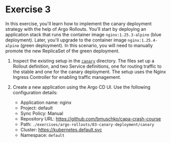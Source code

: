 # Exercise 3

In this exercise, you'll learn how to implement the canary deployment strategy with the help of Argo Rollouts. You'll start by deploying an application stack that runs the container image `nginx:1.25.3-alpine` (blue deployment). Later, you'll upgrade to the container image `nginx:1.25.4-alpine` (green deployment). In this scenario, you will need to manually promote the new ReplicaSet of the green deployment.

1. Inspect the existing setup in the [`canary`](./canary) directory. The files set up a Rollout definition, and two Service definitions, one for routing traffic to the stable and one for the canary deployment. The setup uses the Nginx Ingress Controller for enabling traffic management.
2. Create a new application using the Argo CD UI. Use the following configuration details:

    - Application name: nginx
    - Project: default
    - Sync Policy: Manual
    - Repository URL: https://github.com/bmuschko/capa-crash-course
    - Path: `./exercises/argo-rollouts/03-canary-deployment/canary`
    - Cluster: https://kubernetes.default.svc
    - Namespace: `default`